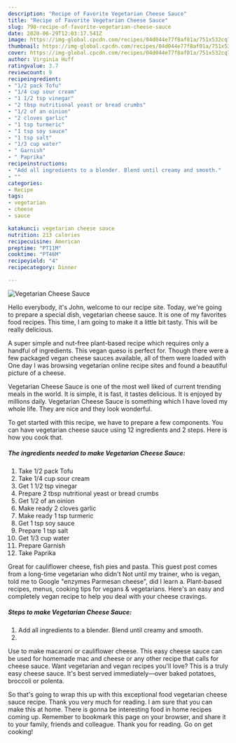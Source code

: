 ```yaml
---
description: "Recipe of Favorite Vegetarian Cheese Sauce"
title: "Recipe of Favorite Vegetarian Cheese Sauce"
slug: 798-recipe-of-favorite-vegetarian-cheese-sauce
date: 2020-06-29T12:03:17.541Z
image: https://img-global.cpcdn.com/recipes/04d044e77f8af01a/751x532cq70/vegetarian-cheese-sauce-recipe-main-photo.jpg
thumbnail: https://img-global.cpcdn.com/recipes/04d044e77f8af01a/751x532cq70/vegetarian-cheese-sauce-recipe-main-photo.jpg
cover: https://img-global.cpcdn.com/recipes/04d044e77f8af01a/751x532cq70/vegetarian-cheese-sauce-recipe-main-photo.jpg
author: Virginia Huff
ratingvalue: 3.7
reviewcount: 9
recipeingredient:
- "1/2 pack Tofu"
- "1/4 cup sour cream"
- "1 1/2 tsp vinegar"
- "2 tbsp nutritional yeast or bread crumbs"
- "1/2 of an oinion"
- "2 cloves garlic"
- "1 tsp turmeric"
- "1 tsp soy sauce"
- "1 tsp salt"
- "1/3 cup water"
- " Garnish"
- " Paprika"
recipeinstructions:
- "Add all ingredients to a blender. Blend until creamy and smooth."
- ""
categories:
- Recipe
tags:
- vegetarian
- cheese
- sauce

katakunci: vegetarian cheese sauce 
nutrition: 213 calories
recipecuisine: American
preptime: "PT11M"
cooktime: "PT46M"
recipeyield: "4"
recipecategory: Dinner

---
```



![Vegetarian Cheese Sauce](https://img-global.cpcdn.com/recipes/04d044e77f8af01a/751x532cq70/vegetarian-cheese-sauce-recipe-main-photo.jpg)

Hello everybody, it's John, welcome to our recipe site. Today, we're going to prepare a special dish, vegetarian cheese sauce. It is one of my favorites food recipes. This time, I am going to make it a little bit tasty. This will be really delicious.

A super simple and nut-free plant-based recipe which requires only a handful of ingredients. This vegan queso is perfect for. Though there were a few packaged vegan cheese sauces available, all of them were loaded with One day I was browsing vegetarian online recipe sites and found a beautiful picture of a cheese.

Vegetarian Cheese Sauce is one of the most well liked of current trending meals in the world. It is simple, it is fast, it tastes delicious. It is enjoyed by millions daily. Vegetarian Cheese Sauce is something which I have loved my whole life. They are nice and they look wonderful.


To get started with this recipe, we have to prepare a few components. You can have vegetarian cheese sauce using 12 ingredients and 2 steps. Here is how you cook that.

<!--inarticleads1-->

##### The ingredients needed to make Vegetarian Cheese Sauce:

1. Take 1/2 pack Tofu
1. Take 1/4 cup sour cream
1. Get 1 1/2 tsp vinegar
1. Prepare 2 tbsp nutritional yeast or bread crumbs
1. Get 1/2 of an oinion
1. Make ready 2 cloves garlic
1. Make ready 1 tsp turmeric
1. Get 1 tsp soy sauce
1. Prepare 1 tsp salt
1. Get 1/3 cup water
1. Prepare  Garnish
1. Take  Paprika


Great for cauliflower cheese, fish pies and pasta. This guest post comes from a long-time vegetarian who didn&#39;t Not until my trainer, who is vegan, told me to Google &#34;enzymes Parmesan cheese&#34;, did I learn a. Plant-based recipes, menus, cooking tips for vegans &amp; vegetarians. Here&#39;s an easy and completely vegan recipe to help you deal with your cheese cravings. 

<!--inarticleads2-->

##### Steps to make Vegetarian Cheese Sauce:

1. Add all ingredients to a blender. Blend until creamy and smooth.
1. 


Use to make macaroni or cauliflower cheese. This easy cheese sauce can be used for homemade mac and cheese or any other recipe that calls for cheese sauce. Want vegetarian and vegan recipes you&#39;ll love? This is a truly easy cheese sauce. It&#39;s best served immediately—over baked potatoes, broccoli or polenta. 

So that's going to wrap this up with this exceptional food vegetarian cheese sauce recipe. Thank you very much for reading. I am sure that you can make this at home. There is gonna be interesting food in home recipes coming up. Remember to bookmark this page on your browser, and share it to your family, friends and colleague. Thank you for reading. Go on get cooking!

